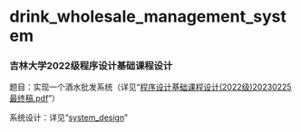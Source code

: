 # drink_wholesale_management_system
### 吉林大学2022级程序设计基础课程设计  

题目：实现一个酒水批发系统（详见“[程序设计基础课程设计(2022级)20230225最终稿.pdf](https://github.com/wulixinlaimujijia/drink_wholesale_management_system/blob/main/%E7%A8%8B%E5%BA%8F%E8%AE%BE%E8%AE%A1%E5%9F%BA%E7%A1%80%E8%AF%BE%E7%A8%8B%E8%AE%BE%E8%AE%A1(2022%E7%BA%A7)20230225%E6%9C%80%E7%BB%88%E7%A8%BF.pdf)”）

系统设计：详见“[system_design](https://github.com/wulixinlaimujijia/drink_wholesale_management_system/blob/main/2022%E9%A2%98%E7%AD%BE.docx)”  

